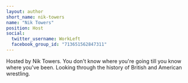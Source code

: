 ```yaml
---
layout: author
short_name: nik-towers
name: "Nik Towers"
position: Host
social:
  twitter_username: WorkLeft
  facebook_group_id: "713651562847311"
---
```

Hosted by Nik Towers. You don't know where you're going till you know where you've been. Looking through the history of British and American wrestling.
